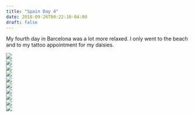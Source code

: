 ```yaml
---
title: "Spain Day 4"
date: 2018-09-26T00:22:16-04:00
draft: false
---
```

<link href="/styles/common.css" rel="stylesheet">

<div class="content-shadow-container center-title-container">
    <p>My fourth day in Barcelona was a lot more relaxed. I only went to the beach and to my tattoo appointment for my daisies.</p>
</div>

<div class="content-shadow-container">
    <img src="https://imagizer.imageshack.com/v2/640x480q90/923/m4TrWn.jpg"/>
</div>

<div class="content-shadow-container">
    <img src="https://imagizer.imageshack.com/v2/640x480q90/922/4T3qw6.jpg"/>
</div>

<div class="content-shadow-container">
    <img src="https://imagizer.imageshack.com/v2/640x480q90/921/ApOAKJ.jpg"/>
</div>

<div class="content-shadow-container">
    <img src="https://imagizer.imageshack.com/v2/640x480q90/922/HNWbKJ.jpg"/>
</div>

<div class="content-shadow-container">
    <img src="https://imagizer.imageshack.com/v2/640x480q90/924/sKHPnH.jpg"/>
</div>

<div class="content-shadow-container">
    <img src="https://imagizer.imageshack.com/v2/640x480q90/921/8Kjwuy.jpg"/>
</div>

<div class="content-shadow-container">
    <img src="https://imagizer.imageshack.com/v2/640x480q90/922/fn9R39.jpg"/>
</div>

<div class="content-long-shadow-container">
    <img src="https://imagizer.imageshack.com/v2/640x480q90/921/5hyKg3.jpg"/>
</div>

<div class="content-shadow-container">
    <img src="https://imagizer.imageshack.com/v2/640x480q90/922/OeVksS.jpg"/>
</div>

<div class="content-shadow-container">
    <img src="https://imagizer.imageshack.com/v2/640x480q90/922/d1ysYy.jpg"/>
</div>
